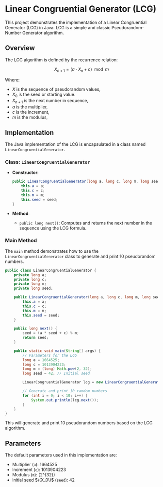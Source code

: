 
# Linear Congruential Generator (LCG)

This project demonstrates the implementation of a Linear Congruential Generator (LCG) in Java. LCG is a simple and classic Pseudorandom-Number Generator algorithm.

## Overview

The LCG algorithm is defined by the recurrence relation:

$$
X_{n+1} = (a \cdot X_n + c) \mod m
$$

Where:
- $X$ is the sequence of pseudorandom values,
- $X_0$ is the seed or starting value.
- $X_{n+1}$ is the next number in sequence,
- $a$ is the multiplier,
- $c$ is the increment,
- $m$ is the modulus,

## Implementation

The Java implementation of the LCG is encapsulated in a class named `LinearCongruentialGenerator`.

### Class: `LinearCongruentialGenerator`

- **Constructor**:
  ```java
  public LinearCongruentialGenerator(long a, long c, long m, long seed) {
      this.a = a;
      this.c = c;
      this.m = m;
      this.seed = seed;
  }
  ```

- **Method**:
  - `public long next()`: Computes and returns the next number in the sequence using the LCG formula.

### Main Method

The `main` method demonstrates how to use the `LinearCongruentialGenerator` class to generate and print 10 pseudorandom numbers.

```java
public class LinearCongruentialGenerator {
    private long a;
    private long c;
    private long m;
    private long seed;

    public LinearCongruentialGenerator(long a, long c, long m, long seed) {
        this.a = a;
        this.c = c;
        this.m = m;
        this.seed = seed;
    }

    public long next() {
        seed = (a * seed + c) % m;
        return seed;
    }

    public static void main(String[] args) {
        // Parameters for the LCG
        long a = 1664525;
        long c = 1013904223;
        long m = (long) Math.pow(2, 32);
        long seed = 42; // Initial seed

        LinearCongruentialGenerator lcg = new LinearCongruentialGenerator(a, c, m, seed);

        // Generate and print 10 random numbers
        for (int i = 0; i < 10; i++) {
            System.out.println(lcg.next());
        }
    }
}
```

This will generate and print 10 pseudorandom numbers based on the LCG algorithm.

## Parameters

The default parameters used in this implementation are:
- Multiplier (`a`): 1664525
- Increment (`c`): 1013904223
- Modulus (`m`): \(2^{32}\)
- Initial seed  $\(X_0\)$ (`seed`): 42
